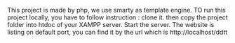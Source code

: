 This project is made by php, we use smarty as template engine. 
TO run this project locally, you have to follow instruction :
    clone it.
    then copy the project folder into htdoc of your XAMPP server.
    Start the server. The website is listing on default port, you can find it by the url
    which is  http://localhost/ddtt